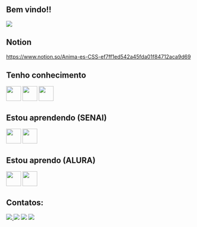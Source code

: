 ## Bem vindo!!
<img src="https://giffiles.alphacoders.com/146/14685.gif"/>


## Notion
https://www.notion.so/Anima-es-CSS-ef7ff1ed542a45fda01f84712aca9d69

## Tenho conhecimento
<img src="https://cdn.jsdelivr.net/gh/devicons/devicon/icons/html5/html5-original.svg" width="40" height="40"/>‎ <img src="https://cdn.jsdelivr.net/gh/devicons/devicon/icons/css3/css3-original.svg" width="40" height="40"/>‎ <img src="https://cdn.jsdelivr.net/gh/devicons/devicon/icons/c/c-original.svg" width="40" height="40"/>


## Estou aprendendo (SENAI)
<img src="https://cdn.jsdelivr.net/gh/devicons/devicon/icons/java/java-original.svg" width="40" height="40"/>‎ <img src="https://cdn.jsdelivr.net/gh/devicons/devicon/icons/googlecloud/googlecloud-original.svg" width="40" height="40"/> 
                   

## Estou aprendo (ALURA)
<img src="https://cdn.jsdelivr.net/gh/devicons/devicon/icons/csharp/csharp-original.svg" width="40" height="40"/>‎ <img src="https://cdn.jsdelivr.net/gh/devicons/devicon/icons/microsoftsqlserver/microsoftsqlserver-plain.svg" width="40" height="40"/>


## Contatos:
<div><a href="https://instagram.com/tavaresgs" target="_blank"><img src="https://img.shields.io/badge/-Instagram-%23E4405F?style=for-the-badge&logo=instagram&logoColor=white" target="_blank">  <a href = "mailto:gustavo.santos.contato@hotmail.com"><img src="https://img.shields.io/badge/Gmail-D14836?style=for-the-badge&logo=gmail&logoColor=white" target="_blank"></a>  <a href="https://www.linkedin.com/in/gustavo-tavares-400022137" target="_blank"><img src="https://img.shields.io/badge/-LinkedIn-%230077B5?style=for-the-badge&logo=linkedin&logoColor=white" target="_blank"></a>   <a href="https://www.twitch.tv/praisethsun" target="_blank"><img src="https://img.shields.io/badge/Twitch-9146FF?style=for-the-badge&logo=twitch&logoColor=white" target="_blank"></a> </div> 
